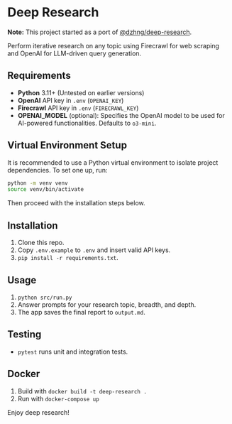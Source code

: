 # Deep Research

**Note:** This project started as a port of [@dzhng/deep-research](https://github.com/dzhng/deep-research).

Perform iterative research on any topic using Firecrawl for web scraping and OpenAI for LLM-driven query generation.

## Requirements
- **Python** 3.11+ (Untested on earlier versions)
- **OpenAI** API key in `.env` (`OPENAI_KEY`)
- **Firecrawl** API key in `.env` (`FIRECRAWL_KEY`)
- **OPENAI_MODEL** (optional): Specifies the OpenAI model to be used for AI-powered functionalities. Defaults to `o3-mini`.

## Virtual Environment Setup

It is recommended to use a Python virtual environment to isolate project dependencies. To set one up, run:

```bash
python -m venv venv
source venv/bin/activate
```

Then proceed with the installation steps below.

## Installation
1. Clone this repo.
2. Copy `.env.example` to `.env` and insert valid API keys.
3. `pip install -r requirements.txt`.

## Usage
1. `python src/run.py`
2. Answer prompts for your research topic, breadth, and depth.
3. The app saves the final report to `output.md`.

## Testing
- `pytest` runs unit and integration tests.

## Docker
1. Build with `docker build -t deep-research .`
2. Run with `docker-compose up`

Enjoy deep research!
